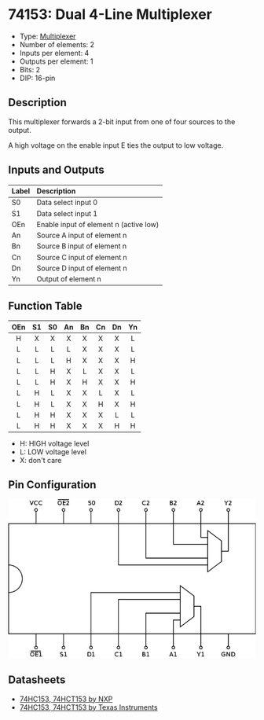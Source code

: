 # 74153: Dual 4-Line Multiplexer

- Type: [Multiplexer](encoders_decoders.md)
- Number of elements: 2
- Inputs per element: 4
- Outputs per element: 1
- Bits: 2
- DIP: 16-pin

## Description

This multiplexer forwards a 2-bit input from one of four sources to the output.

A high voltage on the enable input E ties the output to low voltage.

## Inputs and Outputs

| Label | Description                            |
|:----- |:-------------------------------------- |
| S0    | Data select input 0                    |
| S1    | Data select input 1                    |
| OEn   | Enable input of element n (active low) |
| An    | Source A input of element n            |
| Bn    | Source B input of element n            |
| Cn    | Source C input of element n            |
| Dn    | Source D input of element n            |
| Yn    | Output of element n                    |

## Function Table

| OEn | S1  | S0  | An  | Bn  | Cn  | Dn  | Yn  |
|:---:|:---:|:---:|:---:|:---:|:---:|:---:|:---:|
| H   | X   | X   | X   | X   | X   | X   | L   |
| L   | L   | L   | L   | X   | X   | X   | L   |
| L   | L   | L   | H   | X   | X   | X   | H   |
| L   | L   | H   | X   | L   | X   | X   | L   |
| L   | L   | H   | X   | H   | X   | X   | H   |
| L   | H   | L   | X   | X   | L   | X   | L   |
| L   | H   | L   | X   | X   | H   | X   | H   |
| L   | H   | H   | X   | X   | X   | L   | L   |
| L   | H   | H   | X   | X   | X   | H   | H   |

- H: HIGH voltage level
- L: LOW voltage level
- X: don't care

## Pin Configuration

![](74153-dip.png)

## Datasheets

- [74HC153, 74HCT153 by NXP](http://www.nxp.com/documents/data_sheet/74HC_HCT153.pdf)
- [74HC153, 74HCT153 by Texas Instruments](http://www.ti.com/product/sn74hc153)
